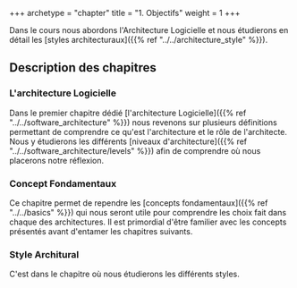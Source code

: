 +++
archetype = "chapter"
title = "1. Objectifs"
weight = 1
+++

Dans le cours nous abordons l'Architecture Logicielle et nous étudierons en détail les [styles architecturaux]({{% ref "../../architecture_style" %}}).

## Description des chapitres
### L'architecture Logicielle
Dans le premier chapitre dédié [l'architecture Logicielle]({{% ref "../../software_architecture" %}}) nous revenons sur plusieurs définitions permettant de comprendre ce qu'est l'architecture et le rôle de l'architecte. Nous y étudierons les différents [niveaux d'architecture]({{% ref "../../software_architecture/levels" %}}) afin de comprendre où nous placerons notre réflexion.

### Concept Fondamentaux
Ce chapitre permet de rependre les [concepts fondamentaux]({{% ref "../../basics" %}}) qui nous seront utile pour comprendre les choix fait dans chaque des architectures. Il est primordial d'être familier avec les concepts présentés avant d'entamer les chapitres suivants.

### Style Architural
C'est dans le chapitre où nous étudierons les différents styles.